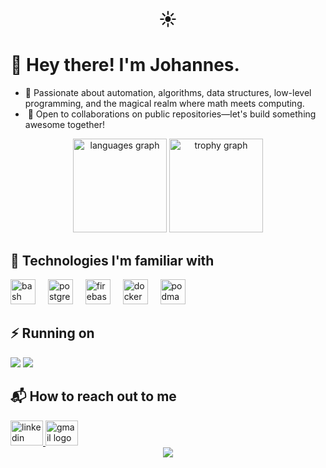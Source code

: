 <div align="center">
  <h1>
    ☀️
  </h1>
</div>

# 👋 Hey there! I'm Johannes.

<ul>
  <li> 👀 Passionate about automation, algorithms, data structures, low-level programming, and the magical realm where math meets computing.</li>
  <li>️ 🤝 Open to collaborations on public repositories—let's build something awesome together!</li>
</ul>

<div align="center">
  <img src="https://github-readme-stats.vercel.app/api/top-langs?username=hazardous-sun&locale=en&hide_title=false&layout=compact&card_width=320&langs_count=5&theme=dark&hide_border=false&order=2" height="150" alt="languages graph"  />
  <img src="https://github-profile-trophy.vercel.app?username=hazardous-sun&theme=onedark&column=1&row=1&margin-w=8&margin-h=8&no-bg=true&no-frame=false&order=4" height="150" alt="trophy graph"  />
</div>

## 🤖 Technologies I'm familiar with

<div align="left">
  <img src="https://skillicons.dev/icons?i=bash" height="40" alt="bash logo"  />
  <img width="12" />
  <img src="https://skillicons.dev/icons?i=postgres" height="40" alt="postgresql logo"  />
  <img width="12" />
  <img src="https://skillicons.dev/icons?i=firebase" height="40" alt="firebase logo"  />
  <img width="12" />
  <img src="https://skillicons.dev/icons?i=docker" height="40" alt="docker logo"  />
  <img width="12" />
  <img src="https://cdn.jsdelivr.net/gh/devicons/devicon/icons/podman/podman-original.svg" height="40" alt="podman logo"  />
</div>

## ⚡ Running on

<img src="https://img.shields.io/badge/Arch_Linux-1793D1?style=flat-square&logo=arch-linux&logoColor=white">
<img src="https://img.shields.io/badge/Debian-A81D33?style=flat-square&logo=debian&logoColor=white">

## 📬 How to reach out to me

<div align="left">
  <a href="https://www.linkedin.com/in/adam-johannes-84a97b1ba/" target="_blank">
    <img src="https://raw.githubusercontent.com/maurodesouza/profile-readme-generator/master/src/assets/icons/social/linkedin/default.svg" width="52" height="40" alt="linkedin logo"  />
  </a>
  <a href="mailto:contact@adamjohannes.com?subject=Hi Johannes&cc=&bcc=" target="_blank">
    <img src="https://raw.githubusercontent.com/maurodesouza/profile-readme-generator/master/src/assets/icons/social/gmail/default.svg" width="52" height="40" alt="gmail logo"  />
  </a>
</div>

<div align="center">
  <img src="https://komarev.com/ghpvc/?username=hazardous-sun&color=yellow"  />
</div>
